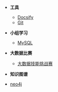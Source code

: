 * **工具**
  - [Docsify](<https://wfyblog.cn/notes/#/tools/docsify>)
  - [Git](<https://wfyblog.cn/notes/#/tools/git>)

* **小组学习**
  
  - [MySQL](</group/MySQL>)
  
* **大数据比赛**
  
  - [大数据技能挑战赛](<https://wfyblog.cn/notes/#/bigdata/0/0>)
  
*  **知识图谱**
  
  - [neo4j](<https://wfyblog.cn/notes/#/neo4j/0>)
  
  
